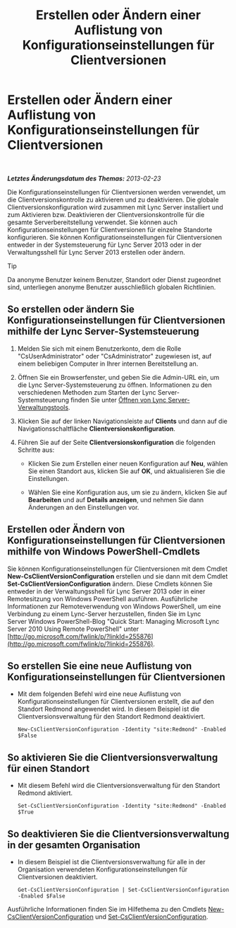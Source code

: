 ﻿---
title: Erstellen oder Ändern einer Auflistung von Konfigurationseinstellungen für Clientversionen
TOCTitle: Erstellen oder Ändern einer Auflistung von Konfigurationseinstellungen für Clientversionen
ms:assetid: 4e6faffd-a36f-40f1-8734-78d84b7df921
ms:mtpsurl: https://technet.microsoft.com/de-de/library/JJ898477(v=OCS.15)
ms:contentKeyID: 52056332
ms.date: 05/19/2016
mtps_version: v=OCS.15
ms.translationtype: HT
---

# Erstellen oder Ändern einer Auflistung von Konfigurationseinstellungen für Clientversionen

 

_**Letztes Änderungsdatum des Themas:** 2013-02-23_

Die Konfigurationseinstellungen für Clientversionen werden verwendet, um die Clientversionskontrolle zu aktivieren und zu deaktivieren. Die globale Clientversionskonfiguration wird zusammen mit Lync Server installiert und zum Aktivieren bzw. Deaktivieren der Clientversionskontrolle für die gesamte Serverbereitstellung verwendet. Sie können auch Konfigurationseinstellungen für Clientversionen für einzelne Standorte konfigurieren. Sie können Konfigurationseinstellungen für Clientversionen entweder in der Systemsteuerung für Lync Server 2013 oder in der Verwaltungsshell für Lync Server 2013 erstellen oder ändern.


> [!TIP]
> Da anonyme Benutzer keinem Benutzer, Standort oder Dienst zugeordnet sind, unterliegen anonyme Benutzer ausschließlich globalen Richtlinien.



## So erstellen oder ändern Sie Konfigurationseinstellungen für Clientversionen mithilfe der Lync Server-Systemsteuerung

1.  Melden Sie sich mit einem Benutzerkonto, dem die Rolle "CsUserAdministrator" oder "CsAdministrator" zugewiesen ist, auf einem beliebigen Computer in Ihrer internen Bereitstellung an.

2.  Öffnen Sie ein Browserfenster, und geben Sie die Admin-URL ein, um die Lync Server-Systemsteuerung zu öffnen. Informationen zu den verschiedenen Methoden zum Starten der Lync Server-Systemsteuerung finden Sie unter [Öffnen von Lync Server-Verwaltungstools](lync-server-2013-open-lync-server-administrative-tools.md).

3.  Klicken Sie auf der linken Navigationsleiste auf **Clients** und dann auf die Navigationsschaltfläche **Clientversionskonfiguration**.

4.  Führen Sie auf der Seite **Clientversionskonfiguration** die folgenden Schritte aus:
    
      - Klicken Sie zum Erstellen einer neuen Konfiguration auf **Neu**, wählen Sie einen Standort aus, klicken Sie auf **OK**, und aktualisieren Sie die Einstellungen.
    
      - Wählen Sie eine Konfiguration aus, um sie zu ändern, klicken Sie auf **Bearbeiten** und auf **Details anzeigen**, und nehmen Sie dann Änderungen an den Einstellungen vor.

## Erstellen oder Ändern von Konfigurationseinstellungen für Clientversionen mithilfe von Windows PowerShell-Cmdlets

Sie können Konfigurationseinstellungen für Clientversionen mit dem Cmdlet **New-CsClientVersionConfiguration** erstellen und sie dann mit dem Cmdlet **Set-CsClientVersionConfiguration** ändern. Diese Cmdlets können Sie entweder in der Verwaltungsshell für Lync Server 2013 oder in einer Remotesitzung von Windows PowerShell ausführen. Ausführliche Informationen zur Remoteverwendung von Windows PowerShell, um eine Verbindung zu einem Lync-Server herzustellen, finden Sie im Lync Server Windows PowerShell-Blog "Quick Start: Managing Microsoft Lync Server 2010 Using Remote PowerShell" unter [http://go.microsoft.com/fwlink/p/?linkId=255876](http://go.microsoft.com/fwlink/p/?linkid=255876).

## So erstellen Sie eine neue Auflistung von Konfigurationseinstellungen für Clientversionen

  - Mit dem folgenden Befehl wird eine neue Auflistung von Konfigurationseinstellungen für Clientversionen erstellt, die auf den Standort Redmond angewendet wird. In diesem Beispiel ist die Clientversionsverwaltung für den Standort Redmond deaktiviert.
    
        New-CsClientVersionConfiguration -Identity "site:Redmond" -Enabled $False

## So aktivieren Sie die Clientversionsverwaltung für einen Standort

  - Mit diesem Befehl wird die Clientversionsverwaltung für den Standort Redmond aktiviert.
    
        Set-CsClientVersionConfiguration -Identity "site:Redmond" -Enabled $True

## So deaktivieren Sie die Clientversionsverwaltung in der gesamten Organisation

  - In diesem Beispiel ist die Clientversionsverwaltung für alle in der Organisation verwendeten Konfigurationseinstellungen für Clientversionen deaktiviert.
    
        Get-CsClientVersionConfiguration | Set-CsClientVersionConfiguration  -Enabled $False

Ausführliche Informationen finden Sie im Hilfethema zu den Cmdlets [New-CsClientVersionConfiguration](new-csclientversionconfiguration.md) und [Set-CsClientVersionConfiguration](set-csclientversionconfiguration.md).


